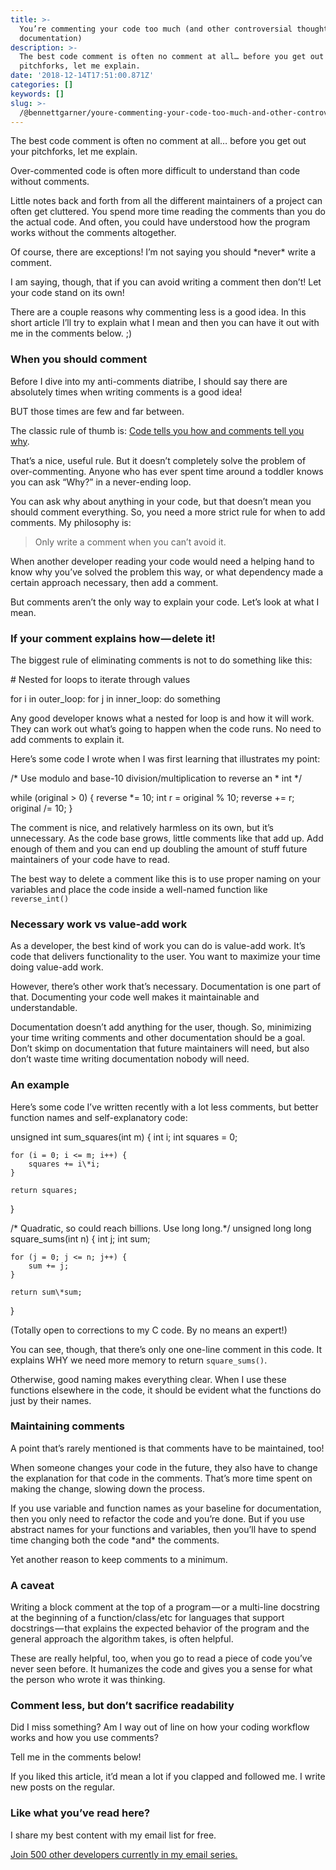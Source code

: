 ```yaml
---
title: >-
  You’re commenting your code too much (and other controversial thoughts on
  documentation)
description: >-
  The best code comment is often no comment at all… before you get out your
  pitchforks, let me explain.
date: '2018-12-14T17:51:00.871Z'
categories: []
keywords: []
slug: >-
  /@bennettgarner/youre-commenting-your-code-too-much-and-other-controversial-thoughts-on-documentation-1ee617ed46af
---
```


The best code comment is often no comment at all… before you get out your pitchforks, let me explain.

Over-commented code is often more difficult to understand than code without comments.

Little notes back and forth from all the different maintainers of a project can often get cluttered. You spend more time reading the comments than you do the actual code. And often, you could have understood how the program works without the comments altogether.

Of course, there are exceptions! I’m not saying you should \*never\* write a comment.

I am saying, though, that if you can avoid writing a comment then don’t! Let your code stand on its own!

There are a couple reasons why commenting less is a good idea. In this short article I’ll try to explain what I mean and then you can have it out with me in the comments below. ;)

### **When you should comment**

Before I dive into my anti-comments diatribe, I should say there are absolutely times when writing comments is a good idea!

BUT those times are few and far between.

The classic rule of thumb is: [Code tells you how and comments tell you why](https://blog.codinghorror.com/code-tells-you-how-comments-tell-you-why/).

That’s a nice, useful rule. But it doesn’t completely solve the problem of over-commenting. Anyone who has ever spent time around a toddler knows you can ask “Why?” in a never-ending loop.

You can ask why about anything in your code, but that doesn’t mean you should comment everything. So, you need a more strict rule for when to add comments. My philosophy is:

> Only write a comment when you can’t avoid it.

When another developer reading your code would need a helping hand to know why you’ve solved the problem this way, or what dependency made a certain approach necessary, then add a comment.

But comments aren’t the only way to explain your code. Let’s look at what I mean.

### If your comment explains how — delete it!

The biggest rule of eliminating comments is not to do something like this:

\# Nested for loops to iterate through values

for i in outer\_loop:
    for j in inner\_loop:
       do something

Any good developer knows what a nested for loop is and how it will work. They can work out what’s going to happen when the code runs. No need to add comments to explain it.

Here’s some code I wrote when I was first learning that illustrates my point:

/\* Use modulo and base-10 division/multiplication to reverse an
 \* int \*/

while (original > 0) {
    reverse \*= 10;
    int r = original % 10;
    reverse += r;
    original /= 10;
}

The comment is nice, and relatively harmless on its own, but it’s unnecessary. As the code base grows, little comments like that add up. Add enough of them and you can end up doubling the amount of stuff future maintainers of your code have to read.

The best way to delete a comment like this is to use proper naming on your variables and place the code inside a well-named function like `reverse_int()`

### Necessary work vs value-add work

As a developer, the best kind of work you can do is value-add work. It’s code that delivers functionality to the user. You want to maximize your time doing value-add work.

However, there’s other work that’s necessary. Documentation is one part of that. Documenting your code well makes it maintainable and understandable.

Documentation doesn’t add anything for the user, though. So, minimizing your time writing comments and other documentation should be a goal. Don’t skimp on documentation that future maintainers will need, but also don’t waste time writing documentation nobody will need.

### An example

Here’s some code I’ve written recently with a lot less comments, but better function names and self-explanatory code:

unsigned int sum\_squares(int m) {
    int i;
    int squares = 0;

    for (i = 0; i <= m; i++) {
        squares += i\*i;
    }

    return squares;
}

/\* Quadratic, so could reach billions. Use long long.\*/
unsigned long long square\_sums(int n) {
    int j;
    int sum;

    for (j = 0; j <= n; j++) {
        sum += j;
    }

    return sum\*sum;
}

(Totally open to corrections to my C code. By no means an expert!)

You can see, though, that there’s only one one-line comment in this code. It explains WHY we need more memory to return `square_sums()`.

Otherwise, good naming makes everything clear. When I use these functions elsewhere in the code, it should be evident what the functions do just by their names.

### Maintaining comments

A point that’s rarely mentioned is that comments have to be maintained, too!

When someone changes your code in the future, they also have to change the explanation for that code in the comments. That’s more time spent on making the change, slowing down the process.

If you use variable and function names as your baseline for documentation, then you only need to refactor the code and you’re done. But if you use abstract names for your functions and variables, then you’ll have to spend time changing both the code \*and\* the comments.

Yet another reason to keep comments to a minimum.

### A caveat

Writing a block comment at the top of a program — or a multi-line docstring at the beginning of a function/class/etc for languages that support docstrings — that explains the expected behavior of the program and the general approach the algorithm takes, is often helpful.

These are really helpful, too, when you go to read a piece of code you’ve never seen before. It humanizes the code and gives you a sense for what the person who wrote it was thinking.

### Comment less, but don’t sacrifice readability

Did I miss something? Am I way out of line on how your coding workflow works and how you use comments?

Tell me in the comments below!

If you liked this article, it’d mean a lot if you clapped and followed me. I write new posts on the regular.

### Like what you’ve read here?

I share my best content with my email list for free.

[Join 500 other developers currently in my email series.](https://sunny-architect-5371.ck.page/0a60026a5d)
